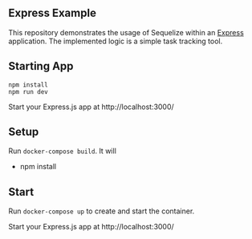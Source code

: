 <article ><h1>Express Example</h1>
<p>This repository demonstrates the usage of Sequelize within an <a href="https://expressjs.com">Express</a> application.
The implemented logic is a simple task tracking tool.</p>

<h2>Starting App</h2>

<pre><code>npm install
npm run dev
</code></pre>
<p>Start your Express.js app at http://localhost:3000/</p>

</article>


<h2>Setup</h2>
<p>Run <code>docker-compose build</code>. It will</p>
<ul>
<li>npm install</li>
</ul>
<h2>Start</h2>
<p>Run <code>docker-compose up</code> to create and start the container.</p>
<p>Start your Express.js app at http://localhost:3000/</p>

</article>
